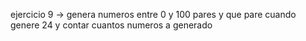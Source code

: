 ejercicio 9 -> genera numeros entre 0 y 100 pares y que pare cuando genere 24 y contar cuantos numeros a generado